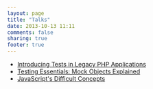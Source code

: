 ```yaml
---
layout: page
title: "Talks"
date: 2013-10-13 11:11
comments: false 
sharing: true
footer: true
---
```

* [Introducing Tests in Legacy PHP Applications](/talks/introducing-tests-in-legacy-php-applications.html)
* [Testing Essentials: Mock Objects Explained](/talks/testing-essentials-mock-objects.html)
* [JavaScript's Difficult Concepts](/talks/javascripts-difficult-concepts.html)
